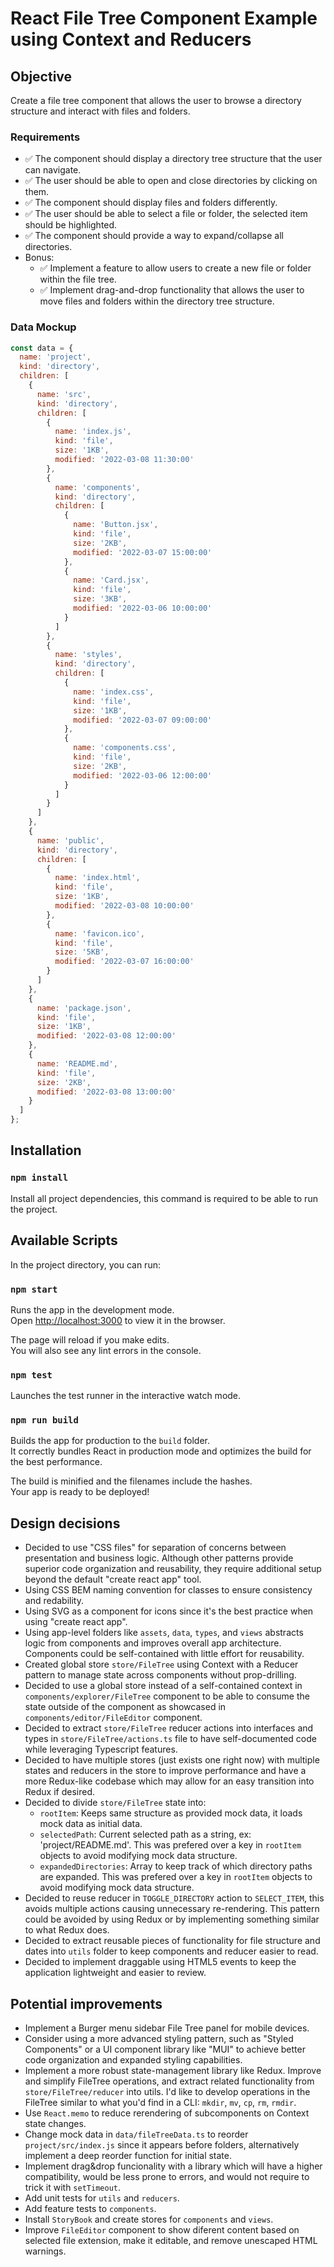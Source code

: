 # React File Tree Component Example using Context and Reducers

## Objective

Create a file tree component that allows the user to browse a directory structure and interact with files and folders.

### Requirements

- ✅ The component should display a directory tree structure that the user can navigate.
- ✅ The user should be able to open and close directories by clicking on them.
- ✅ The component should display files and folders differently.
- ✅ The user should be able to select a file or folder, the selected item should be highlighted.
- ✅ The component should provide a way to expand/collapse all directories.
- Bonus:
    - ✅ Implement a feature to allow users to create a new file or folder within the file tree.
    - ✅ Implement drag-and-drop functionality that allows the user to move files and folders within the directory tree structure.

### Data Mockup

```javascript
const data = {
  name: 'project',
  kind: 'directory',
  children: [
    {
      name: 'src',
      kind: 'directory',
      children: [
        {
          name: 'index.js',
          kind: 'file',
          size: '1KB',
          modified: '2022-03-08 11:30:00'
        },
        {
          name: 'components',
          kind: 'directory',
          children: [
            {
              name: 'Button.jsx',
              kind: 'file',
              size: '2KB',
              modified: '2022-03-07 15:00:00'
            },
            {
              name: 'Card.jsx',
              kind: 'file',
              size: '3KB',
              modified: '2022-03-06 10:00:00'
            }
          ]
        },
        {
          name: 'styles',
          kind: 'directory',
          children: [
            {
              name: 'index.css',
              kind: 'file',
              size: '1KB',
              modified: '2022-03-07 09:00:00'
            },
            {
              name: 'components.css',
              kind: 'file',
              size: '2KB',
              modified: '2022-03-06 12:00:00'
            }
          ]
        }
      ]
    },
    {
      name: 'public',
      kind: 'directory',
      children: [
        {
          name: 'index.html',
          kind: 'file',
          size: '1KB',
          modified: '2022-03-08 10:00:00'
        },
        {
          name: 'favicon.ico',
          kind: 'file',
          size: '5KB',
          modified: '2022-03-07 16:00:00'
        }
      ]
    },
    {
      name: 'package.json',
      kind: 'file',
      size: '1KB',
      modified: '2022-03-08 12:00:00'
    },
    {
      name: 'README.md',
      kind: 'file',
      size: '2KB',
      modified: '2022-03-08 13:00:00'
    }
  ]
};
```

## Installation

### `npm install`

Install all project dependencies, this command is required to be able to run the project.

## Available Scripts

In the project directory, you can run:

### `npm start`

Runs the app in the development mode.\
Open [http://localhost:3000](http://localhost:3000) to view it in the browser.

The page will reload if you make edits.\
You will also see any lint errors in the console.

### `npm test`

Launches the test runner in the interactive watch mode.

### `npm run build`

Builds the app for production to the `build` folder.\
It correctly bundles React in production mode and optimizes the build for the best performance.

The build is minified and the filenames include the hashes.\
Your app is ready to be deployed!

## Design decisions

- Decided to use "CSS files" for separation of concerns between presentation and business logic. Although other patterns provide superior code organization and reusability, they require additional setup beyond the default "create react app" tool.
- Using CSS BEM naming convention for classes to ensure consistency and redability.
- Using SVG as a component for icons since it's the best practice when using "create react app".
- Using app-level folders like `assets`, `data`, `types`, and `views` abstracts logic from components and improves overall app architecture. Components could be self-contained with little effort for reusability.
- Created global store `store/FileTree` using Context with a Reducer pattern to manage state across components without prop-drilling.
- Decided to use a global store instead of a self-contained context in `components/explorer/FileTree` component to be able to consume the state outside of the component as showcased in `components/editor/FileEditor` component.
- Decided to extract `store/FileTree` reducer actions into interfaces and types in `store/FileTree/actions.ts` file to have self-documented code while leveraging Typescript features.
- Decided to have multiple stores (just exists one right now) with multiple states and reducers in the store to improve performance and have a more Redux-like codebase which may allow for an easy transition into Redux if desired.
- Decided to divide `store/FileTree` state into:
  - `rootItem`: Keeps same structure as provided mock data, it loads mock data as initial data.
  - `selectedPath`: Current selected path as a string, ex: 'project/README.md'. This was prefered over a key in `rootItem` objects to avoid modifying mock data structure.
  - `expandedDirectories`: Array to keep track of which directory paths are expanded. This was prefered over a key in `rootItem` objects to avoid modifying mock data structure.
- Decided to reuse reducer in `TOGGLE_DIRECTORY` action to `SELECT_ITEM`, this avoids multiple actions causing unnecessary re-rendering. This pattern could be avoided by using Redux or by implementing something similar to what Redux does.
- Decided to extract reusable pieces of functionality for file structure and dates into `utils` folder to keep components and reducer easier to read.
- Decided to implement draggable using HTML5 events to keep the application lightweight and easier to review.


## Potential improvements

- Implement a Burger menu sidebar File Tree panel for mobile devices.
- Consider using a more advanced styling pattern, such as "Styled Components" or a UI component library like "MUI" to achieve better code organization and expanded styling capabilities.
- Implement a more robust state-management library like Redux.
Improve and simplify FileTree operations, and extract related functionality from `store/FileTree/reducer` into utils. I'd like to develop operations in the FileTree similar to what you'd find in a CLI: `mkdir`, `mv`, `cp`, `rm`, `rmdir`.
- Use `React.memo` to reduce rerendering of subcomponents on Context state changes.
- Change mock data in `data/fileTreeData.ts` to reorder `project/src/index.js` since it appears before folders, alternatively implement a deep reorder function for initial state.
- Implement drag&drop funcionality with a library which will have a higher compatibility, would be less prone to errors, and would not require to trick it with `setTimeout`.
- Add unit tests for `utils` and `reducers`.
- Add feature tests to `components`.
- Install `StoryBook` and create stores for `components` and `views`.
- Improve `FileEditor` component to show diferent content based on selected file extension, make it editable, and remove unescaped HTML warnings.
